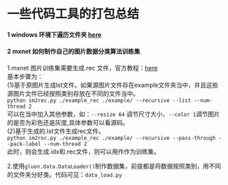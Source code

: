 
# 一些代码工具的打包总结

#### 1 windows 环境下遍历文件夹 [here](https://github.com/EchoWangHF/Learning-mxnet/blob/master/Code_Tools%20about%20Images/traverse_folder.cpp)

#### 2 mxnet 如何制作自己的图片数据分类算法训练集
1.mxnet 图片训练集需要生成.rec 文件，官方教程：[here](https://gluon-cv.mxnet.io/build/examples_datasets/recordio.html)</br>
基本步骤为：</br>
(1)基于原图片生成lst文件。如果源图片文件存在example文件夹当中，并且这些源图片文件已经按照类别存放在不同的文件当中。</br>
`python im2rec.py ./example_rec ./example/ --recursive --list --num-thread 2`</br>
可以在当中加入其他参数，如：`--resize 64` 调节尺寸大小，`--color 1`调节图片的是否为彩色还是灰度,具体参数可以看源码。</br>
(2)基于生成的.lst文件生成rec文件。</br>
`python im2rec.py ./example_rec ./example/ --recursive --pass-through --pack-label --num-thread 2`</br>
此时，则会生成.idx和.rec文件，则可以用作作为训练集。</br>

2.使用`gluon.data.DataLoader()`制作数据集，前提都是将数据按照类别，用不同的文件夹分好类。代码可见：`data_load.py`
